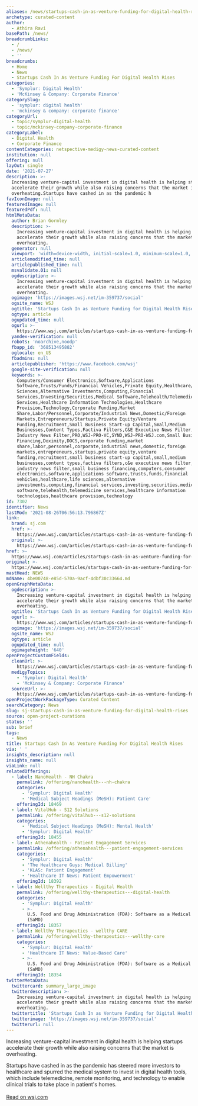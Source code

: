 ```yaml
---
aliases: /news/startups-cash-in-as-venture-funding-for-digital-health-rises
archetype: curated-content
author:
  - Athira Ravi
basePath: /news/
breadcrumbLinks:
  - /
  - /news/
  - ''
breadcrumbs:
  - Home
  - News
  - Startups Cash In As Venture Funding For Digital Health Rises
categories:
  - 'Symplur: Digital Health'
  - 'McKinsey & Company: Corporate Finance'
categorySlug:
  - 'symplur: digital health'
  - 'mckinsey & company: corporate finance'
categoryUrl:
  - topic/symplur-digital-health
  - topic/mckinsey-company-corporate-finance
categoryLabel:
  - Digital Health
  - Corporate Finance
contentCategories: netspective-medigy-news-curated-content
institution: null
offering: null
layOut: single
date: '2021-07-27'
description: >-
  Increasing venture-capital investment in digital health is helping startups
  accelerate their growth while also raising concerns that the market is
  overheating.Startups have cashed in as the pandemic h
favIconImage: null
featuredImage: null
featuredPdf: null
htmlMetaData:
  author: Brian Gormley
  description: >-
    Increasing venture-capital investment in digital health is helping startups
    accelerate their growth while also raising concerns that the market is
    overheating. 
  generator: null
  viewport: 'width=device-width, initial-scale=1.0, minimum-scale=1.0, maximum-scale=2.0'
  articlemodified_time: null
  articlepublished_time: null
  msvalidate.01: null
  ogdescription: >-
    Increasing venture-capital investment in digital health is helping startups
    accelerate their growth while also raising concerns that the market is
    overheating. 
  ogimage: 'https://images.wsj.net/im-359737/social'
  ogsite_name: WSJ
  ogtitle: 'Startups Cash In as Venture Funding for Digital Health Rises '
  ogtype: article
  ogupdated_time: null
  ogurl: >-
    https://www.wsj.com/articles/startups-cash-in-as-venture-funding-for-digital-health-rises-11626346800
  yandex-verification: null
  robots: 'noarchive,noodp'
  fbapp_id: '368513495882'
  oglocale: en_US
  fbadmins: null
  articlepublisher: 'https://www.facebook.com/wsj'
  google-site-verification: null
  keywords: >-
    Computers/Consumer Electronics,Software,Applications
    Software,Trusts/Funds/Financial Vehicles,Private Equity,Healthcare/Life
    Sciences,Alternative Investments,Computing,Financial
    Services,Investing/Securities,Medical Software,Telehealth/Telemedicine
    Services,Healthcare Information Technologies,Healthcare
    Provision,Technology,Corporate Funding,Market
    Share,Labor/Personnel,Corporate/Industrial News,Domestic/Foreign
    Markets,Entrepreneurs/Startups,Private Equity/Venture
    Funding,Recruitment,Small Business Start-up Capital,Small/Medium
    Businesses,Content Types,Factiva Filters,C&E Executive News Filter,C&E
    Industry News Filter,PRO,WSJ-PRO-VC,SYND,WSJ-PRO-WSJ.com,Small Business
    Financing,Doximity,DOCS,corporate funding,market
    share,labor,personnel,corporate,industrial news,domestic,foreign
    markets,entrepreneurs,startups,private equity,venture
    funding,recruitment,small business start-up capital,small,medium
    businesses,content types,factiva filters,c&e executive news filter,c&e
    industry news filter,small business financing,computers,consumer
    electronics,software,applications software,trusts,funds,financial
    vehicles,healthcare,life sciences,alternative
    investments,computing,financial services,investing,securities,medical
    software,telehealth,telemedicine services,healthcare information
    technologies,healthcare provision,technology
id: 7302
identifier: News
lastMod: '2021-08-26T06:56:13.796867Z'
link:
  brand: sj.com
  href: >-
    https://www.wsj.com/articles/startups-cash-in-as-venture-funding-for-digital-health-rises-11626346800?_hsmi=142459174&_hsenc=p2ANqtz-9G0w_j-jEIStVSXPhfYf8DwIi4AhoVQ4lswKOqBSdfJhfAB179p1x7L5-ef1cF7JoTgsVgoMRQGAlgTMLLx7mih_ml0iZv1f_046h2D7nIenHsfoY
  original: >-
    https://www.wsj.com/articles/startups-cash-in-as-venture-funding-for-digital-health-rises-11626346800?_hsmi=142459174&_hsenc=p2ANqtz-9G0w_j-jEIStVSXPhfYf8DwIi4AhoVQ4lswKOqBSdfJhfAB179p1x7L5-ef1cF7JoTgsVgoMRQGAlgTMLLx7mih_ml0iZv1f_046h2D7nIenHsfoY
href: >-
  https://www.wsj.com/articles/startups-cash-in-as-venture-funding-for-digital-health-rises-11626346800?_hsmi=142459174&_hsenc=p2ANqtz-9G0w_j-jEIStVSXPhfYf8DwIi4AhoVQ4lswKOqBSdfJhfAB179p1x7L5-ef1cF7JoTgsVgoMRQGAlgTMLLx7mih_ml0iZv1f_046h2D7nIenHsfoY
original: >-
  https://www.wsj.com/articles/startups-cash-in-as-venture-funding-for-digital-health-rises-11626346800?_hsmi=142459174&_hsenc=p2ANqtz-9G0w_j-jEIStVSXPhfYf8DwIi4AhoVQ4lswKOqBSdfJhfAB179p1x7L5-ef1cF7JoTgsVgoMRQGAlgTMLLx7mih_ml0iZv1f_046h2D7nIenHsfoY
mastHead: NEWS
mdName: 4be00748-e85d-570a-9acf-4dbf30c33664.md
openGraphMetaData:
  ogdescription: >-
    Increasing venture-capital investment in digital health is helping startups
    accelerate their growth while also raising concerns that the market is
    overheating. 
  ogtitle: 'Startups Cash In as Venture Funding for Digital Health Rises '
  ogurl: >-
    https://www.wsj.com/articles/startups-cash-in-as-venture-funding-for-digital-health-rises-11626346800
  ogimage: 'https://images.wsj.net/im-359737/social'
  ogsite_name: WSJ
  ogtype: article
  ogupdated_time: null
  ogimageheight: '640'
openProjectCustomFields:
  cleanUrl: >-
    https://www.wsj.com/articles/startups-cash-in-as-venture-funding-for-digital-health-rises-11626346800?_hsmi=142459174&_hsenc=p2ANqtz-9G0w_j-jEIStVSXPhfYf8DwIi4AhoVQ4lswKOqBSdfJhfAB179p1x7L5-ef1cF7JoTgsVgoMRQGAlgTMLLx7mih_ml0iZv1f_046h2D7nIenHsfoY
  medigyTopics:
    - 'Symplur: Digital Health'
    - 'McKinsey & Company: Corporate Finance'
  sourceUrl: >-
    https://www.wsj.com/articles/startups-cash-in-as-venture-funding-for-digital-health-rises-11626346800?_hsmi=142459174&_hsenc=p2ANqtz-9G0w_j-jEIStVSXPhfYf8DwIi4AhoVQ4lswKOqBSdfJhfAB179p1x7L5-ef1cF7JoTgsVgoMRQGAlgTMLLx7mih_ml0iZv1f_046h2D7nIenHsfoY
openProjectWorkPackageType: Curated Content
searchCategory: News
slug: sj-startups-cash-in-as-venture-funding-for-digital-health-rises
source: open-project-curations
status: ''
sub: brief
tags:
  - News
title: Startups Cash In As Venture Funding For Digital Health Rises
via: ' '
insights_description: null
insights_name: null
viaLink: null
relatedOfferings:
  - label: NanoHealth - NH Chakra
    permalink: /offering/nanohealth---nh-chakra
    categories:
      - 'Symplur: Digital Health'
      - 'Medical Subject Headings (MeSH): Patient Care'
    offeringId: 18469
  - label: VitalHub - S12 Solutions
    permalink: /offering/vitalhub---s12-solutions
    categories:
      - 'Medical Subject Headings (MeSH): Mental Health'
      - 'Symplur: Digital Health'
    offeringId: 18455
  - label: Athenahealth - Patient Engagement Services
    permalink: /offering/athenahealth---patient-engagement-services
    categories:
      - 'Symplur: Digital Health'
      - 'The Healthcare Guys: Medical Billing'
      - 'KLAS: Patient Engagement'
      - 'Healthcare IT News: Patient Empowerment'
    offeringId: 18392
  - label: Wellthy Therapeutics - Digital Health
    permalink: /offering/wellthy-therapeutics---digital-health
    categories:
      - 'Symplur: Digital Health'
      - >-
        U.S. Food and Drug Administration (FDA): Software as a Medical Device
        (SaMD)
    offeringId: 18357
  - label: Wellthy Therapeutics - wellthy CARE
    permalink: /offering/wellthy-therapeutics---wellthy-care
    categories:
      - 'Symplur: Digital Health'
      - 'Healthcare IT News: Value-Based Care'
      - >-
        U.S. Food and Drug Administration (FDA): Software as a Medical Device
        (SaMD)
    offeringId: 18354
twitterMetaData:
  twittercard: summary_large_image
  twitterdescription: >-
    Increasing venture-capital investment in digital health is helping startups
    accelerate their growth while also raising concerns that the market is
    overheating. 
  twittertitle: 'Startups Cash In as Venture Funding for Digital Health Rises '
  twitterimage: 'https://images.wsj.net/im-359737/social'
  twitterurl: null
---
```

<p>Increasing venture-capital investment in digital health is helping startups accelerate their growth while also raising concerns that the market is overheating.</p><p>Startups have cashed in as the pandemic has steered more investors to healthcare and spurred the medical system to invest in digital health tools, which include telemedicine, remote monitoring, and technology to enable clinical trials to take place in patient's homes.<br><br><a href="https://www.wsj.com/articles/startups-cash-in-as-venture-funding-for-digital-health-rises-11626346800?_hsmi=142459174&amp;_hsenc=p2ANqtz-9G0w_j-jEIStVSXPhfYf8DwIi4AhoVQ4lswKOqBSdfJhfAB179p1x7L5-ef1cF7JoTgsVgoMRQGAlgTMLLx7mih_ml0iZv1f_046h2D7nIenHsfoY">Read on wsj.com</a></p>
